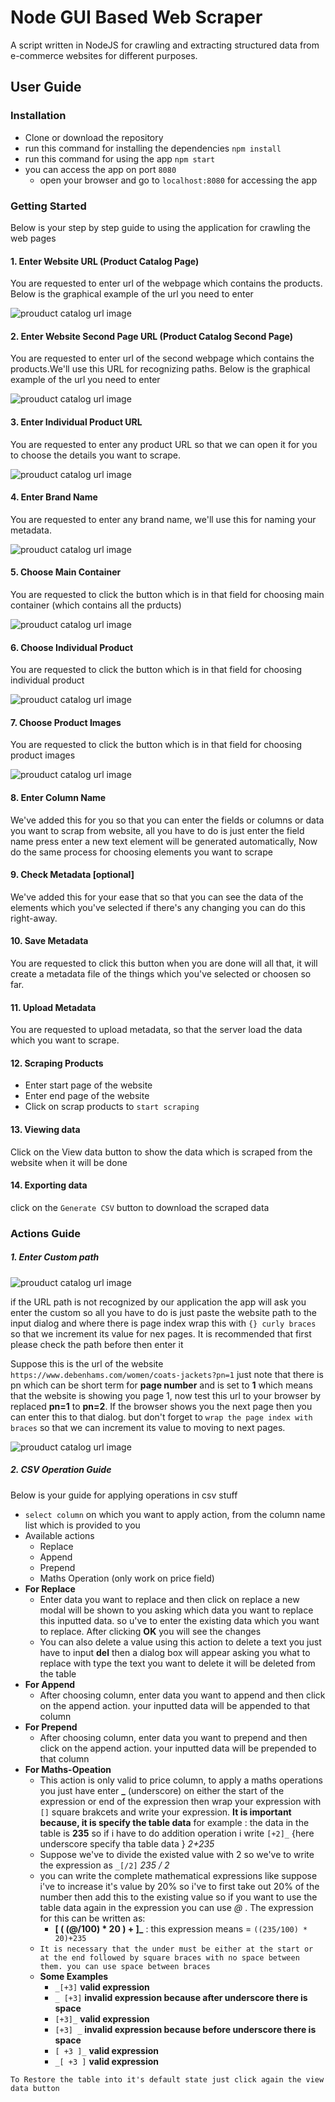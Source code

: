 # Node GUI Based Web Scraper 

A script written in NodeJS for crawling and extracting structured data from e-commerce websites for different purposes.

## User Guide

### Installation

- Clone or download the repository 
- run this command for installing the dependencies `npm install`
- run this command for using the app `npm start`
- you can access the app on port `8080` 
    - open your browser and go to `localhost:8080` for accessing the app

### Getting Started

Below is your step by step guide to using the application for crawling the web pages

#### 1. Enter Website URL (Product Catalog Page)

You are requested to enter url of the webpage which contains the products. Below is the graphical example of the url you need to enter

![prouduct catalog url image](docs/images/main-catalog-url.png)

#### 2. Enter Website Second Page URL (Product Catalog Second Page)

You are requested to enter url of the second webpage which contains the products.We'll use this URL for recognizing paths. Below is the graphical example of the url you need to enter

![prouduct catalog url image](docs/images/main-catalog-second-page-url.png)

#### 3. Enter Individual Product URL

You are requested to enter any product URL so that we can open it for you to choose the details you want to scrape.

![prouduct catalog url image](docs/images/individual-product-url.png)

#### 4. Enter Brand Name

You are requested to enter any brand name, we'll use this for naming your metadata.

![prouduct catalog url image](docs/images/brand-name.png)

#### 5. Choose Main Container

You are requested to click the button which is in that field for choosing main container (which contains all the prducts)

![prouduct catalog url image](docs/images/main-container.png)

#### 6. Choose Individual Product

You are requested to click the button which is in that field for choosing individual product

![prouduct catalog url image](docs/images/single-product.png)


#### 7. Choose Product Images

You are requested to click the button which is in that field for choosing product images

![prouduct catalog url image](docs/images/product-images.png)

#### 8. Enter Column Name

We've added this for you so that you can enter the fields or columns or data you want to scrap from website,
all you have to do is just enter the field name press enter a new text element will be generated automatically, Now do the same process for choosing elements you want to scrape 

#### 9. Check Metadata [optional]

We've added this for your ease that so that you can see the data of the elements which you've selected if there's any changing you can do this right-away.

#### 10. Save Metadata

You are requested to click this button when you are done will all that, it will create a metadata file of the things which you've selected or choosen so far.

#### 11. Upload Metadata

You are requested to upload metadata, so that the server load the data which you want to scrape.

#### 12. Scraping Products

- Enter start page of the website
- Enter end page of the website
- Click on scrap products to `start scraping`

#### 13. Viewing data

Click on the View data button to show the data which is scraped from the website when it will be done

#### 14. Exporting data

click on the `Generate CSV` button to download the scraped data

### Actions Guide

##### 1. Enter Custom path

![prouduct catalog url image](docs/images/unrecognized-path.png)

if the URL path is not recognized by our application the app will ask you enter the custom so all you have to do is just paste the website path to the input dialog and where there is page index wrap this with `{} curly braces` so that we increment its value for nex pages. It is recommended that first please check the path before then enter it

Suppose this is the url of the website 
`https://www.debenhams.com/women/coats-jackets?pn=1`
just note that there is pn which can be short term for **page number** and is set to **1** which means that
the website is showing you page 1, now test this url to your browser by replaced **pn=1** to **pn=2**. If the browser shows you the next page then you can enter this to that dialog. but don't forget to `wrap the page index with braces` so that we can increment its value to moving to next pages.

![prouduct catalog url image](docs/images/unrecognized-path1.png)

##### 2. CSV Operation Guide

Below is your guide for applying operations in csv stuff

- `select column` on which you want to apply action, from the column name list which is provided to you
- Available actions
    - Replace
    - Append
    - Prepend
    - Maths Operation (only work on price field)
- **For Replace**
    - Enter data you want to replace and then click on replace a new modal will be shown to you asking which data you want to replace this inputted data. so u've to enter the existing data which you want to replace. After clicking **OK** you will see the changes
    - You can also delete a value using this action to delete a text you just have to input **del** then a dialog box will appear asking you what to replace with type the text you want to delete it will be deleted from the table
- **For Append**
    - After choosing column, enter data you want to append and then click on the append action. your inputted data will be appended to that column
- **For Prepend**
    - After choosing column, enter data you want to prepend and then click on the append action. your inputted data will be prepended to that column
- **For Maths-Opeation**
    - This action is only valid to price column, to apply a maths operations you just have enter **_** (underscore) on either the start of the expression or end of the expression then wrap your expression with `[]` square brakcets and write your expression. **It is important because, it is specify the table data** for example : the data in the table is **235** so if i have to do addition operation i write 
    `[+2]_` {here underscore specify tha table data } *2+235*
    - Suppose we've to divide the existed value with 2 so we've to write the expression as
    `_[/2]` *235 / 2*
    - you can write the complete mathematical expressions like suppose i've to increase it's value by 20% so i've to first take out 20% of the number then add this to the existing value so if you want to use the table data again in the expression you can use *@* . The expression for this can be written as:
        - **[ ( (@/100) * 20 ) + ]_** : this expression means = `((235/100) * 20)+235`
    - `It is necessary that the under must be either at the start or at the end followed by square braces with no space between them. you can use space between braces`
    - **Some Examples**
        - `_[+3]` **valid expression**
        - `_ [+3]` **invalid expression because after underscore there is space**
        - `[+3]_` **valid expression**
        - `[+3] _` **invalid expression because before underscore there is space**
        - `[ +3 ]_` **valid expression**
        - `_[ +3 ]` **valid expression**
    
`To Restore the table into it's default state just click again the view data button`